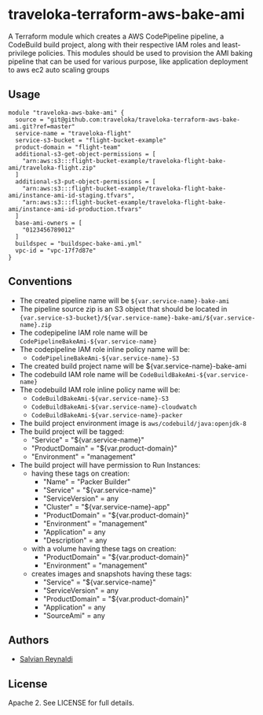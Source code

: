 # traveloka-terraform-aws-bake-ami
A Terraform module which creates a AWS CodePipeline pipeline, a CodeBuild build project, along with their respective IAM roles and least-privilege policies.
This modules should be used to provision the AMI baking pipeline that can be used for various purpose, like application deployment to aws ec2 auto scaling groups


## Usage
```
module "traveloka-aws-bake-ami" {
  source = "git@github.com:traveloka/traveloka-terraform-aws-bake-ami.git?ref=master"
  service-name = "traveloka-flight"
  service-s3-bucket = "flight-bucket-example"
  product-domain = "flight-team"
  additional-s3-get-object-permissions = [
    "arn:aws:s3:::flight-bucket-example/traveloka-flight-bake-ami/traveloka-flight.zip"
  ]
  additional-s3-put-object-permissions = [
    "arn:aws:s3:::flight-bucket-example/traveloka-flight-bake-ami/instance-ami-id-staging.tfvars",
    "arn:aws:s3:::flight-bucket-example/traveloka-flight-bake-ami/instance-ami-id-production.tfvars"
  ]
  base-ami-owners = [
    "0123456789012"
  ]
  buildspec = "buildspec-bake-ami.yml"
  vpc-id = "vpc-17f7d87e"
}
```

## Conventions
 - The created pipeline name will be `${var.service-name}-bake-ami`
 - The pipeline source zip is an S3 object that should be located in `{var.service-s3-bucket}/${var.service-name}-bake-ami/${var.service-name}.zip`
 - The codepipeline IAM role name will be `CodePipelineBakeAmi-${var.service-name}`
 - The codepipeline IAM role inline policy name will be:
    - `CodePipelineBakeAmi-${var.service-name}-S3`
 - The created build project name will be ${var.service-name}-bake-ami
 - The codebuild IAM role name will be `CodeBuildBakeAmi-${var.service-name}`
 - The codebuild IAM role inline policy name will be:
    - `CodeBuildBakeAmi-${var.service-name}-S3`
    - `CodeBuildBakeAmi-${var.service-name}-cloudwatch`
    - `CodeBuildBakeAmi-${var.service-name}-packer`
 - The build project environment image is `aws/codebuild/java:openjdk-8`
 - The build project will be tagged:
    - "Service" = "${var.service-name}"
    - "ProductDomain" = "${var.product-domain}"
    - "Environment" = "management"
 - The build project will have permission to Run Instances:
    - having these tags on creation:
      - "Name" = "Packer Builder"
      - "Service" = "${var.service-name}"
      - "ServiceVersion" = any
      - "Cluster" = "${var.service-name}-app"
      - "ProductDomain" = "${var.product-domain}"
      - "Environment" = "management"
      - "Application" = any
      - "Description" = any
    - with a volume having these tags on creation:
      - "ProductDomain" = "${var.product-domain}"
      - "Environment" = "management"
    - creates images and snapshots having these tags:
      - "Service" = "${var.service-name}"
      - "ServiceVersion" = any
      - "ProductDomain" = "${var.product-domain}"
      - "Application" = any
      - "SourceAmi" = any



## Authors

 - [Salvian Reynaldi](https://github.com/salvianreynaldi)


## License

Apache 2. See LICENSE for full details.

